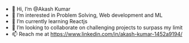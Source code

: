 - 👋 Hi, I’m @Akash Kumar
- 👀 I’m interested in Problem Solving, Web development and ML
- 🌱 I’m currently learning Reactjs
- 💞️ I’m looking to collaborate on challenging projects to surpass my limit
- 📫 Reach me at https://www.linkedin.com/in/akash-kumar-1452a9194/

<!---
Akashkumar2001/Akashkumar2001 is a ✨ special ✨ repository because its `README.md` (this file) appears on your GitHub profile.
You can click the Preview link to take a look at your changes.
--->
